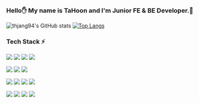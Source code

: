 ### Hello✋ My name is TaHoon and I'm Junior FE & BE Developer.👶

![thjang94's GitHub stats](https://github-readme-stats.vercel.app/api?username=thjang94&show_icons=true&theme=graywhite) [![Top Langs](https://github-readme-stats.vercel.app/api/top-langs/?username=thjang94&layout=compact&theme=graywhite&langs_count=5)](https://github.com/anuraghazra/github-readme-stats)

### Tech Stack ⚡
<img src="https://img.shields.io/badge/JAVA-007396?style=for-the-badge&logo=java&logoColor=white"> <img src="https://img.shields.io/badge/javascript-F7DF1E?style=for-the-badge&logo=javascript&logoColor=black"> <img src="https://img.shields.io/badge/Typecript-3178C6?style=for-the-badge&logo=TypeScript&logoColor=black"> <img src="https://img.shields.io/badge/C Sharp-239120?style=for-the-badge&logo=CSharp&logoColor=white">

<img src="https://img.shields.io/badge/Spring-6DB33F?style=for-the-badge&logo=Spring&logoColor=white"> <img src="https://img.shields.io/badge/Spring boot-6DB33F?style=for-the-badge&logo=Spring&logoColor=white">
<img src="https://img.shields.io/badge/.NET-512BD4?style=for-the-badge&logo=.NET&logoColor=white">

<img src="https://img.shields.io/badge/react-61DAFB?style=for-the-badge&logo=react&logoColor=black"> <img src="https://img.shields.io/badge/vue.js-4FC08D?style=for-the-badge&logo=vue.js&logoColor=white">
<img src="https://img.shields.io/badge/html-E34F26?style=for-the-badge&logo=html5&logoColor=white">
<img src="https://img.shields.io/badge/css-1572B6?style=for-the-badge&logo=css3&logoColor=white">

<img src="https://img.shields.io/badge/mysql-4479A1?style=for-the-badge&logo=mysql&logoColor=white"> <img src="https://img.shields.io/badge/oracle-F80000?style=for-the-badge&logo=oracle&logoColor=white">
<img src="https://img.shields.io/badge/mariaDB-003545?style=for-the-badge&logo=mariaDB&logoColor=white">
<img src="https://img.shields.io/badge/PostgreSQL-4169E1?style=for-the-badge&logo=PostgreSQL&logoColor=white">

<!--
**thjang94/thjang94** is a ✨ _special_ ✨ repository because its `README.md` (this file) appears on your GitHub profile.

Here are some ideas to get you started:

- 🔭 I’m currently working on ...
- 🌱 I’m currently learning ...
- 👯 I’m looking to collaborate on ...
- 🤔 I’m looking for help with ...
- 💬 Ask me about ...
- 📫 How to reach me: ...
- 😄 Pronouns: ...
- ⚡ Fun fact: ...
-->
